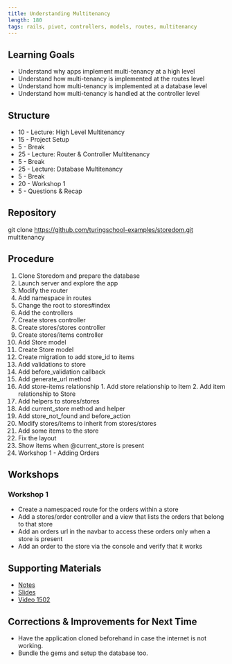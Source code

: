 ```yaml
---
title: Understanding Multitenancy
length: 180
tags: rails, pivot, controllers, models, routes, multitenancy
---
```


## Learning Goals

* Understand why apps implement multi-tenancy at a high level
* Understand how multi-tenancy is implemented at the routes level
* Understand how multi-tenancy is implemented at a database level
* Understand how multi-tenancy is handled at the controller level

## Structure

* 10 - Lecture: High Level Multitenancy
* 15 - Project Setup
* 5 - Break
* 25 - Lecture: Router & Controller Multitenancy
* 5 - Break
* 25 - Lecture: Database Multitenancy
* 5 - Break
* 20 - Workshop 1
* 5 - Questions & Recap

## Repository

git clone https://github.com/turingschool-examples/storedom.git multitenancy

## Procedure

1. Clone Storedom and prepare the database
2. Launch server and explore the app
3. Modify the router
  1. Add namespace in routes
  2. Change the root to stores#index
4. Add the controllers
  1. Create stores controller
  2. Create stores/stores controller
  3. Create stores/items controller
5. Add Store model
  1. Create Store model
  2. Create migration to add store_id to items
  3. Add validations to store
  4. Add before_validation callback
  5. Add generate_url method
  6. Add store-items relationship
    1. Add store relationship to Item
    2. Add item relationship to Store
6. Add helpers to stores/stores
  1. Add current_store method and helper
  2. Add store_not_found and before_action
  3. Modify stores/items to inherit from stores/stores
7. Add some items to the store
8. Fix the layout
  1. Show items when @current_store is present
9. Workshop 1 - Adding Orders

## Workshops

### Workshop 1

* Create a namespaced route for the orders within a store
* Add a stores/order controller and a view that lists the orders that belong to that store
* Add an orders url in the navbar to access these orders only when a store is present
* Add an order to the store via the console and verify that it works

## Supporting Materials

* [Notes](https://www.dropbox.com/s/kpm2ddj6k08hzrk/Turing%20-%20Understanding%20Multitenancy%20%28Notes%29.pages?dl=0)
* [Slides](https://www.dropbox.com/s/7so7sacihvoelfs/Turing%20-%20Understanding%20Multitenancy.key?dl=0)
* [Video 1502](https://vimeo.com/128198524)

## Corrections & Improvements for Next Time

* Have the application cloned beforehand in case the internet is not working.
* Bundle the gems and setup the database too.
